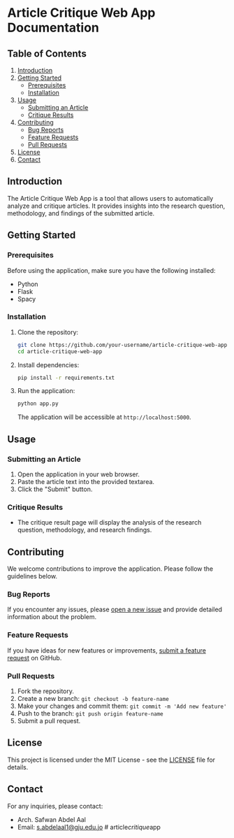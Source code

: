 # Article Critique Web App Documentation

## Table of Contents

1. [Introduction](#introduction)
2. [Getting Started](#getting-started)
    - [Prerequisites](#prerequisites)
    - [Installation](#installation)
3. [Usage](#usage)
    - [Submitting an Article](#submitting-an-article)
    - [Critique Results](#critique-results)
4. [Contributing](#contributing)
    - [Bug Reports](#bug-reports)
    - [Feature Requests](#feature-requests)
    - [Pull Requests](#pull-requests)
5. [License](#license)
6. [Contact](#contact)

## Introduction

The Article Critique Web App is a tool that allows users to automatically analyze and critique articles. It provides insights into the research question, methodology, and findings of the submitted article.

## Getting Started

### Prerequisites

Before using the application, make sure you have the following installed:

- Python
- Flask 
- Spacy 


### Installation

1. Clone the repository:

    ```bash
    git clone https://github.com/your-username/article-critique-web-app.git
    cd article-critique-web-app
    ```

2. Install dependencies:

    ```bash
    pip install -r requirements.txt
    ```

3. Run the application:

    ```bash
    python app.py
    ```

    The application will be accessible at `http://localhost:5000`.

## Usage

### Submitting an Article

1. Open the application in your web browser.
2. Paste the article text into the provided textarea.
3. Click the "Submit" button.

### Critique Results

- The critique result page will display the analysis of the research question, methodology, and research findings.

## Contributing

We welcome contributions to improve the application. Please follow the guidelines below.

### Bug Reports

If you encounter any issues, please [open a new issue](https://github.com/your-username/article-critique-web-app/issues/new) and provide detailed information about the problem.

### Feature Requests

If you have ideas for new features or improvements, [submit a feature request](https://github.com/your-username/article-critique-web-app/issues/new) on GitHub.

### Pull Requests

1. Fork the repository.
2. Create a new branch: `git checkout -b feature-name`
3. Make your changes and commit them: `git commit -m 'Add new feature'`
4. Push to the branch: `git push origin feature-name`
5. Submit a pull request.

## License

This project is licensed under the MIT License - see the [LICENSE](LICENSE) file for details.

## Contact

For any inquiries, please contact:

- Arch. Safwan Abdel Aal
- Email: s.abdelaal1@gju.edu.jo
#   a r t i c l e _ c r i t i q u e _ a p p  
 